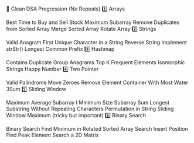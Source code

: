 🧠 Clean DSA Progression (No Repeats)
1️⃣ Arrays

 Best Time to Buy and Sell Stock
 Maximum Subarray
 Remove Duplicates from Sorted Array
 Merge Sorted Array
 Rotate Array
2️⃣ Strings

 Valid Anagram
 First Unique Character in a String
 Reverse String
 Implement strStr()
 Longest Common Prefix
3️⃣ Hashmap

 Contains Duplicate
 Group Anagrams
 Top K Frequent Elements
 Isomorphic Strings
 Happy Number
4️⃣ Two Pointer

 Valid Palindrome
 Move Zeroes
 Remove Element
 Container With Most Water
 3Sum
5️⃣ Sliding Window

 Maximum Average Subarray I
 Minimum Size Subarray Sum
 Longest Substring Without Repeating Characters
 Permutation in String
 Sliding Window Maximum (tricky but important)
6️⃣ Binary Search

 Binary Search
 Find Minimum in Rotated Sorted Array
 Search Insert Position
 Find Peak Element
 Search a 2D Matrix